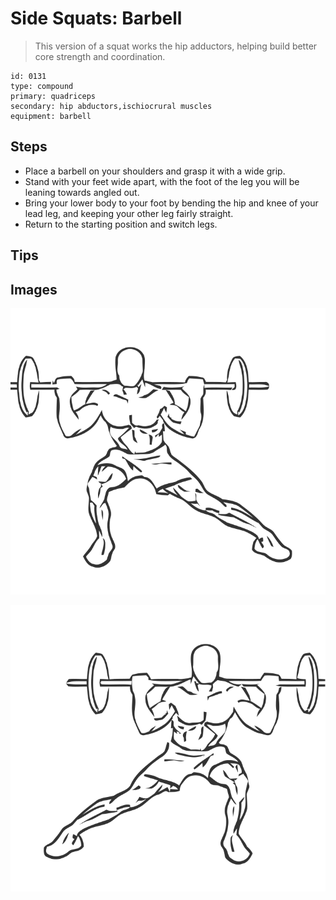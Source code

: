 # Side Squats: Barbell
> This version of a squat works the hip adductors, helping build better core strength and coordination.

``` 
id: 0131 
type: compound 
primary: quadriceps 
secondary: hip abductors,ischiocrural muscles 
equipment: barbell 
``` 

## Steps

 - Place a barbell on your shoulders and grasp it with a wide grip.
 - Stand with your feet wide apart, with the foot of the leg you will be leaning towards angled out.
 - Bring your lower body to your foot by bending the hip and knee of your lead leg, and keeping your other leg fairly straight.
 - Return to the starting position and switch legs.

## Tips


## Images

![](./../svg/0131-relaxation.svg)

![](./../svg/0131-tension.svg)
